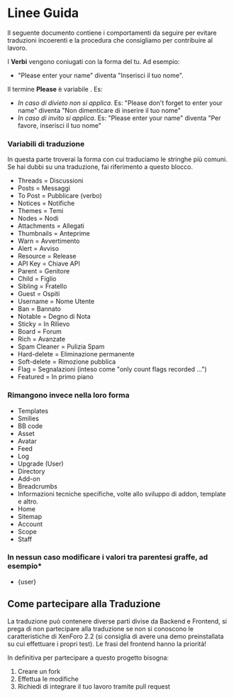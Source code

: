 # Linee Guida
Il seguente documento contiene i comportamenti da seguire per evitare traduzioni incoerenti e la procedura che consigliamo per contribuire al lavoro.

I **Verbi** vengono coniugati con la forma del tu. Ad esempio:

- "Please enter your name" diventa "Inserisci il tuo nome".

Il termine **Please** è variabile  . Es:

* _In caso di divieto non si applica_. Es: "Please don't forget to enter your name" diventa "Non dimenticare di inserire il tuo nome"
* _In caso di invito si applica_. Es: "Please enter your name" diventa "Per favore, inserisci il tuo nome"

### Variabili di traduzione

In questa parte troverai la forma con cui traduciamo le stringhe più comuni. Se hai dubbi su una traduzione, fai riferimento a questo blocco.

- Threads = Discussioni
- Posts = Messaggi
- To Post = Pubblicare (verbo)
- Notices = Notifiche
- Themes = Temi
- Nodes = Nodi
- Attachments = Allegati
- Thumbnails = Anteprime
- Warn = Avvertimento
- Alert = Avviso
- Resource = Release
- API Key = Chiave API
- Parent = Genitore
- Child = Figlio
- Sibling = Fratello
- Guest = Ospiti
- Username = Nome Utente
- Ban = Bannato
- Notable = Degno di Nota
- Sticky = In Rilievo
- Board = Forum
- Rich = Avanzate
- Spam Cleaner = Pulizia Spam
- Hard-delete = Eliminazione permanente
- Soft-delete = Rimozione pubblica
- Flag = Segnalazioni (inteso come "only count flags recorded ...")
- Featured = In primo piano

### Rimangono invece nella loro forma
- Templates
- Smilies
- BB code
- Asset
- Avatar
- Feed
- Log
- Upgrade (User)
- Directory
- Add-on
- Breadcrumbs
- Informazioni tecniche specifiche, volte allo sviluppo di addon, template e altro.
- Home
- Sitemap
- Account
- Scope 
- Staff

### In nessun caso modificare i valori tra parentesi graffe, ad esempio*
- {user}

## Come partecipare alla Traduzione
La traduzione può contenere diverse parti divise da Backend e Frontend, si prega di non partecipare alla traduzione se non si conoscono le caratteristiche di XenForo 2.2 (si consiglia di avere una demo preinstallata su cui effettuare i propri test). Le frasi del frontend hanno la priorità!

In definitiva per partecipare a questo progetto bisogna:
1. Creare un fork
2. Effettua le modifiche
3. Richiedi di integrare il tuo lavoro tramite pull request
